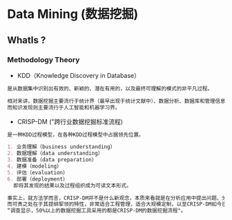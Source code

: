 # Data Mining (数据挖掘)

## WhatIs ?
### Methodology Theory
* KDD（Knowledge Discovery in Database）
```md
是从数据集中识别出有效的、新颖的、潜在有用的，以及最终可理解的模式的非平凡过程。

相对来讲，数据挖掘主要流行于统计界（最早出现于统计文献中）、数据分析、数据库和管理信息系统界；
而知识发现则主要流行于人工智能和机器学习界。
```

* CRISP-DM ("跨行业数据挖掘标准流程)
```md
是一种KDD过程模型，在各种KDD过程模型中占据领先位置。
```
```md
1. 业务理解（business understanding）
2. 数据理解（data understanding）
3. 数据准备（data preparation）
4. 建模（modeling）
5. 评估（evaluation）
6. 部署（deployment）
  即将其发现的结果以及过程组织成为可读文本形式。
```
```md
事实上，就方法学而言，CRISP-DM并不是什么新观念，本质来看就是在分析应用中提出问题、分析问题和解决问题的过程。
而可贵之处在于其提纲挈领的特性，非常适合工程管理，适合大规模定制，以至CRISP-DM如今已经成为事实上的行业标准，
“调查显示，50%以上的数据挖掘工具采用的都是CRISP-DM的数据挖掘流程"。
```